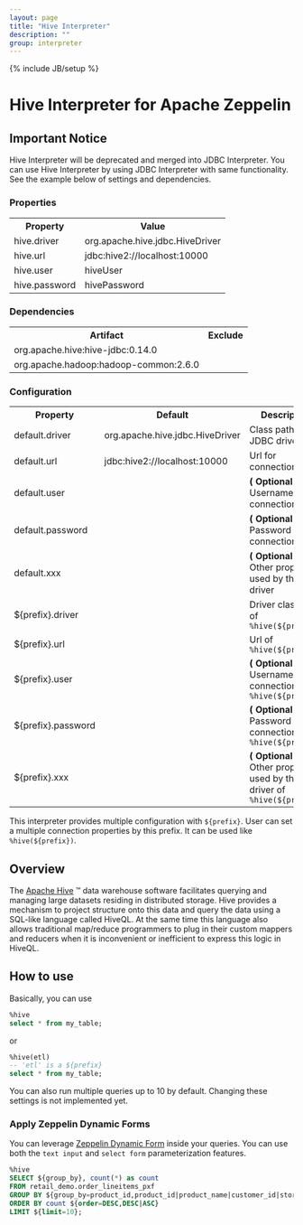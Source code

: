 ```yaml
---
layout: page
title: "Hive Interpreter"
description: ""
group: interpreter
---
```

{% include JB/setup %}

# Hive Interpreter for Apache Zeppelin

<div id="toc"></div>

## Important Notice
Hive Interpreter will be deprecated and merged into JDBC Interpreter. You can use Hive Interpreter by using JDBC Interpreter with same functionality. See the example below of settings and dependencies.

### Properties
<table class="table-configuration">
  <tr>
    <th>Property</th>
    <th>Value</th>
  </tr>
  <tr>
    <td>hive.driver</td>
    <td>org.apache.hive.jdbc.HiveDriver</td>
  </tr>
  <tr>
    <td>hive.url</td>
    <td>jdbc:hive2://localhost:10000</td>
  </tr>
  <tr>
    <td>hive.user</td>
    <td>hiveUser</td>
  </tr>
  <tr>
    <td>hive.password</td>
    <td>hivePassword</td>
  </tr>
</table>

### Dependencies
<table class="table-configuration">
  <tr>
    <th>Artifact</th>
    <th>Exclude</th>
  </tr>
  <tr>
    <td>org.apache.hive:hive-jdbc:0.14.0</td>
    <td></td>
  </tr>
  <tr>
    <td>org.apache.hadoop:hadoop-common:2.6.0</td>
    <td></td>
  </tr>
</table>


### Configuration
<table class="table-configuration">
  <tr>
    <th>Property</th>
    <th>Default</th>
    <th>Description</th>
  </tr>
  <tr>
    <td>default.driver</td>
    <td>org.apache.hive.jdbc.HiveDriver</td>
    <td>Class path of JDBC driver</td>
  </tr>
  <tr>
    <td>default.url</td>
    <td>jdbc:hive2://localhost:10000</td>
    <td>Url for connection</td>
  </tr>
  <tr>
    <td>default.user</td>
    <td></td>
    <td><b>( Optional ) </b>Username of the connection</td>
  </tr>
  <tr>
    <td>default.password</td>
    <td></td>
    <td><b>( Optional ) </b>Password of the connection</td>
  </tr>
  <tr>
    <td>default.xxx</td>
    <td></td>
    <td><b>( Optional ) </b>Other properties used by the driver</td>
  </tr>
  <tr>
    <td>${prefix}.driver</td>
    <td></td>
    <td>Driver class path of <code>%hive(${prefix})</code> </td>
  </tr>
  <tr>
    <td>${prefix}.url</td>
    <td></td>
    <td>Url of <code>%hive(${prefix})</code> </td>
  </tr>
  <tr>
    <td>${prefix}.user</td>
    <td></td>
    <td><b>( Optional ) </b>Username of the connection of <code>%hive(${prefix})</code> </td>
  </tr>
  <tr>
    <td>${prefix}.password</td>
    <td></td>
    <td><b>( Optional ) </b>Password of the connection of <code>%hive(${prefix})</code> </td>
  </tr>
  <tr>
    <td>${prefix}.xxx</td>
    <td></td>
    <td><b>( Optional ) </b>Other properties used by the driver of <code>%hive(${prefix})</code> </td>
  </tr>
</table>

This interpreter provides multiple configuration with `${prefix}`. User can set a multiple connection properties by this prefix. It can be used like `%hive(${prefix})`.

## Overview

The [Apache Hive](https://hive.apache.org/) ™ data warehouse software facilitates querying and managing large datasets residing in distributed storage. Hive provides a mechanism to project structure onto this data and query the data using a SQL-like language called HiveQL. At the same time this language also allows traditional map/reduce programmers to plug in their custom mappers and reducers when it is inconvenient or inefficient to express this logic in HiveQL.

## How to use
Basically, you can use

```sql
%hive
select * from my_table;
```

or

```sql
%hive(etl)
-- 'etl' is a ${prefix}
select * from my_table;
```

You can also run multiple queries up to 10 by default. Changing these settings is not implemented yet.

### Apply Zeppelin Dynamic Forms
You can leverage [Zeppelin Dynamic Form]({{BASE_PATH}}/manual/dynamicform.html) inside your queries. You can use both the `text input` and `select form` parameterization features.

```sql
%hive
SELECT ${group_by}, count(*) as count
FROM retail_demo.order_lineitems_pxf
GROUP BY ${group_by=product_id,product_id|product_name|customer_id|store_id}
ORDER BY count ${order=DESC,DESC|ASC}
LIMIT ${limit=10};
```
